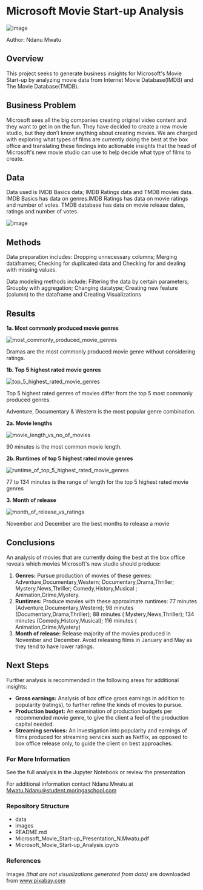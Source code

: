 # Microsoft Movie Start-up Analysis
![image](https://github.com/NdanuM/dsc-phase-1-project/assets/133153210/3baa0f36-e43b-4821-b324-38a1d5064744)

Author: Ndanu Mwatu

## Overview
This project seeks to generate business insights for Microsoft's Movie Start-up by analyzing movie data from Internet Movie Database(IMDB) and The Movie Database(TMDB).

## Business Problem
Microsoft sees all the big companies creating original video content and they want to get in on the fun. They have decided to create a new movie studio, but they don’t know anything about creating movies. We are charged with exploring what types of films are currently doing the best at the box office and translating these findings into actionable insights that the head of Microsoft's new movie studio can use to help decide what type of films to create.

## Data
Data used is IMDB Basics data; IMDB Ratings data and TMDB movies data.
IMDB Basics has data on genres.IMDB Ratings has data on movie ratings and number of votes. TMDB database has data on movie release dates, ratings and number of votes.

![image](https://github.com/NdanuM/dsc-phase-1-project/assets/133153210/00e92158-f1d1-47c7-ba76-105f9d2e9839)

## Methods
Data preparation includes: Dropping unnecessary columns; Merging dataframes; Checking for duplicated data and Checking for and dealing with missing values.

Data modeling methods include: Filtering the data by certain parameters; Groupby with aggregation; Changing datatype; Creating new feature (column) to the dataframe and Creating Visualizations

## Results
**1a. Most commonly produced movie genres**

![most_commonly_produced_movie_genres](https://github.com/NdanuM/dsc-phase-1-project/assets/133153210/b28ea96c-5b6c-45c1-ad13-f3150815fdc1)

Dramas are the most commonly produced movie genre without considering ratings.

**1b. Top 5 highest rated movie genres**

![top_5_highest_rated_movie_genres](https://github.com/NdanuM/dsc-phase-1-project/assets/133153210/00595ab4-24c4-4a38-81ed-697a99991c33)

Top 5 highest rated genres of movies differ from the top 5 most commonly produced genres.

Adventure, Documentary & Western is the most popular genre combination.

**2a. Movie lengths**

![movie_length_vs_no_of_movies](https://github.com/NdanuM/dsc-phase-1-project/assets/133153210/796d58f7-39f7-4401-9770-32b7216b2060)

90 minutes is the most common movie length.

**2b. Runtimes of top 5 highest rated movie genres**

![runtime_of_top_5_highest_rated_movie_genres](https://github.com/NdanuM/dsc-phase-1-project/assets/133153210/4cdc9c5d-c557-4bc4-938b-9dbf9072cd7f)

77 to 134 minutes is the range of length for the top 5 highest rated movie genres

**3. Month of release**

![month_of_release_vs_ratings](https://github.com/NdanuM/dsc-phase-1-project/assets/133153210/68cde688-5463-486f-9b78-7b2f567159b1)

November and December  are the best months to release a movie

## Conclusions
An analysis of movies that are currently doing the best at the box office reveals which movies Microsoft's new studio should produce:
1. **Genres:** Pursue production of movies of these genres:  Adventure,Documentary,Western;  Documentary,Drama,Thriller; Mystery,News,Thriller;  Comedy,History,Musical ;  Animation,Crime,Mystery.
2. **Runtimes:** Produce movies with these approximate  runtimes:  77 minutes (Adventure,Documentary,Western);  98 minutes (Documentary,Drama,Thriller); 88 minutes ( Mystery,News,Thriller); 134 minutes (Comedy,History,Musical); 116 minutes ( Animation,Crime,Mystery)
3. **Month of release:** Release majority of the movies produced in November and December. Avoid releasing films in January and May as they tend to have lower ratings.

##  Next Steps
Further analysis is recommended in the following areas for additional insights:
* **Gross earnings:** Analysis of box office gross earnings in addition to popularity (ratings), to further refine the kinds of movies to pursue.
* **Production budget:** An examination of production budgets per recommended movie genre, to give the client a feel of the production capital needed.
* **Streaming services:** An investigation into popularity and earnings of films produced for streaming services such as Netflix, as opposed to box office release only, to guide the client on best approaches.

### For More Information
See the full analysis in the Jupyter Notebook or review the presentation

For additional information contact Ndanu Mwatu at Mwatu.Ndanu@student.moringaschool.com

### Repository Structure
* data
* images
* README.md
* Microsoft_Movie_Start-up_Presentation_N.Mwatu.pdf
* Microsoft_Movie_Start-up_Analysis.ipynb

### References
Images *(that are not visualizations generated from data)* are downloaded from www.pixabay.com


